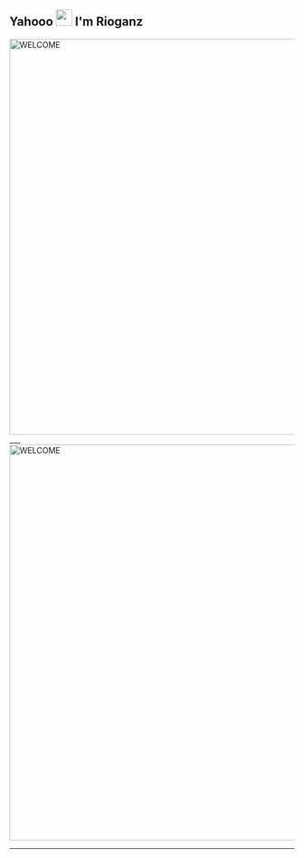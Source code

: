 ## Yahooo <img src="https://github.com/TheDudeThatCode/TheDudeThatCode/blob/master/Assets/Hi.gif" width="29px"> I'm Rioganz
<img src="https://tenor.com/7mOx.gif" alt="WELCOME" width="700" />
___

<img src="https://media.tenor.com/images/7a570173867f3518fbc3f94c1c113be3/tenor.gif" alt="WELCOME" width="700" />

___
